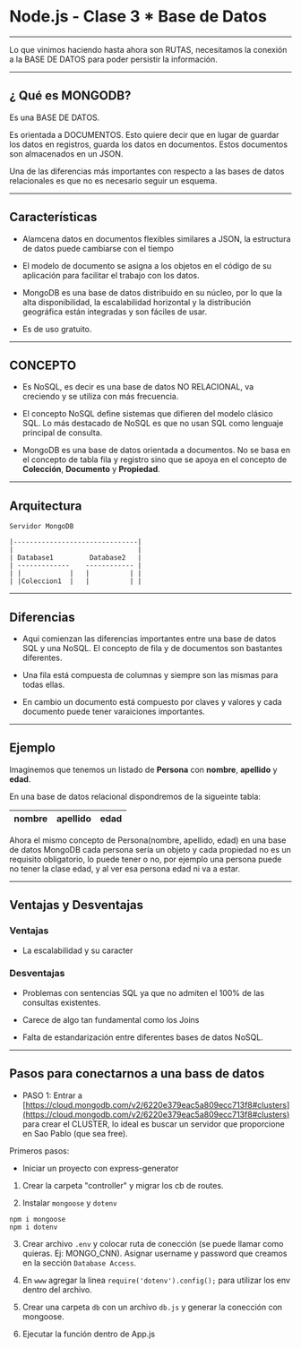 # Node.js - Clase 3 * Base de Datos

---

Lo que vinimos haciendo hasta ahora son RUTAS, necesitamos la conexión a la BASE DE DATOS para poder persistir la información.

---

## ¿ Qué es MONGODB?

Es una BASE DE DATOS.

Es orientada a DOCUMENTOS. Esto quiere decir que en lugar de guardar los datos en registros, guarda los datos en documentos. Estos documentos son almacenados en un JSON.

Una de las diferencias más importantes con respecto a las bases de datos relacionales es que no es necesario seguir un esquema.

---

## Características

- Alamcena datos en documentos flexibles similares a JSON, la estructura de datos puede cambiarse con el tiempo

- El modelo de documento se asigna a los objetos en el código de su aplicación para facilitar el trabajo con los datos.

- MongoDB es una base de datos distribuido en su núcleo, por lo que la alta disponibilidad, la escalabilidad horizontal y la distribución geográfica están integradas y son fáciles de usar.

- Es de uso gratuito.

---

## CONCEPTO

- Es NoSQL, es decir es una base de datos NO RELACIONAL, va creciendo y se utiliza con más frecuencia.

- El concepto NoSQL define sistemas que difieren del modelo clásico SQL. Lo más destacado de NoSQL es que no usan SQL como lenguaje principal de consulta.

- MongoDB es una base de datos orientada a documentos. No se basa en el concepto de tabla fila y registro sino que se apoya en el concepto de **Colección**, **Documento** y **Propiedad**.

---

## Arquitectura


```
Servidor MongoDB

|-------------------------------|
|                               |
| Database1         Database2   |
| -------------    ------------ |
| |            |   |          | |
| |Coleccion1  |   |          | |
```
----

## Diferencias

- Aqui comienzan las diferencias importantes entre una base de datos SQL y una NoSQL. El concepto de fila y de documentos son bastantes diferentes.

- Una fila está compuesta de columnas y siempre son las mismas para todas ellas.

- En cambio un documento está compuesto por claves y valores y cada documento puede tener varaiciones importantes.

---

## Ejemplo

Imaginemos que tenemos un listado de **Persona** con **nombre**, **apellido** y **edad**.

En una base de datos relacional dispondremos de la sigueinte tabla:

| nombre | apellido | edad |
| ------ | -------- | -----|

Ahora el mismo concepto de Persona(nombre, apellido, edad) en una base de datos MongoDB cada persona sería un objeto y cada propiedad no es un requisito obligatorio, lo puede tener o no, por ejemplo una persona puede no tener la clase edad, y al ver esa persona edad ni va a estar.

---

## Ventajas y Desventajas

### Ventajas

- La escalabilidad y su caracter

### Desventajas

- Problemas con sentencias SQL ya que no admiten el 100% de las consultas existentes.

- Carece de algo tan fundamental como los Joins

- Falta de estandarización entre diferentes bases de datos NoSQL.

---

## Pasos para conectarnos a una bass de datos

- PASO 1: Entrar a [https://cloud.mongodb.com/v2/6220e379eac5a809ecc713f8#clusters](https://cloud.mongodb.com/v2/6220e379eac5a809ecc713f8#clusters) para crear el CLUSTER, lo ideal es buscar un servidor que proporcione en Sao Pablo (que sea free).

Primeros pasos:

* Iniciar un proyecto con express-generator

1. Crear la carpeta "controller" y migrar los cb de routes.

2. Instalar `mongoose` y `dotenv`
```
npm i mongoose
npm i dotenv
```

3. Crear archivo `.env` y colocar ruta de conección (se puede llamar como quieras. Ej: MONGO_CNN). Asignar username y password que creamos en la sección `Database Access`.

4. En `www` agregar la linea `require('dotenv').config();` para utilizar los env dentro del archivo.

5. Crear una carpeta `db` con un archivo `db.js` y generar la conección con mongoose.

6. Ejecutar la función dentro de App.js
